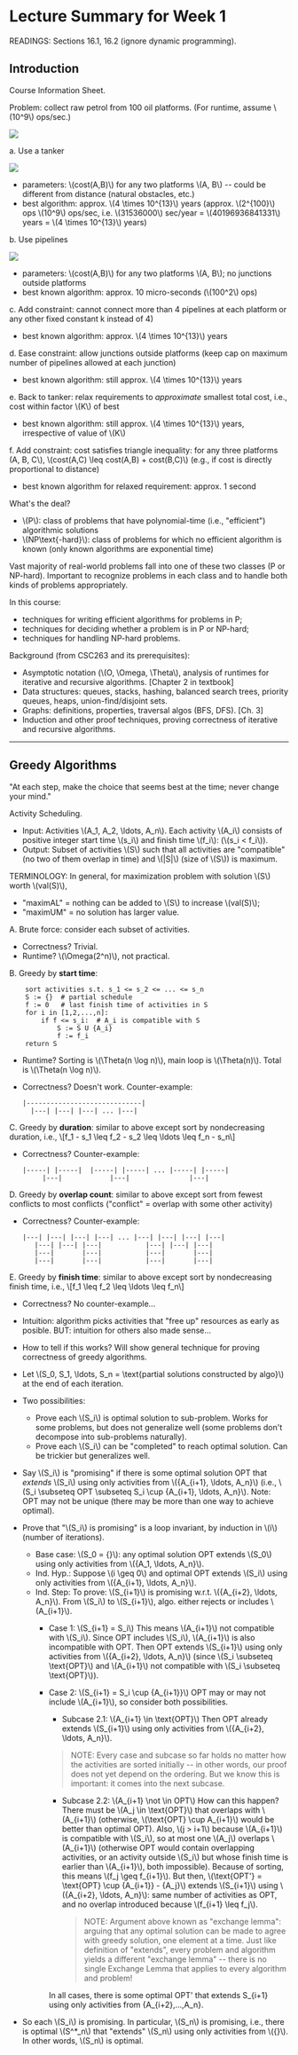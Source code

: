 Lecture Summary for Week 1
===================================

READINGS: Sections 16.1, 16.2 (ignore dynamic programming).

Introduction
------------

Course Information Sheet.

Problem: collect raw petrol from 100 oil platforms.
(For runtime, assume \\(10^9\\) ops/sec.)

![](../images/1a.png)

a. Use a tanker

![](../images/1b.png)

  - parameters: \\(cost(A,B)\\) for any two platforms \\(A, B\\) -- could be different from distance (natural obstacles, etc.)
  - best algorithm: approx. \\(4 \times 10^{13}\\) years (approx. \\(2^{100}\\) ops \\(10^9\\) ops/sec, i.e. \\(31536000\\) sec/year = \\(40196936841331\\) years = \\(4 \times 10^{13}\\) years)

b. Use pipelines

![](../images/1c.png)

  - parameters: \\(cost(A,B)\\) for any two platforms \\(A, B\\); no junctions outside platforms
  - best known algorithm: approx. 10 micro-seconds (\\(100^2\\) ops)

c. Add constraint: cannot connect more than 4 pipelines at each platform or any other fixed constant k instead of 4)

  - best known algorithm: approx. \\(4 \times 10^{13}\\) years

d. Ease constraint: allow junctions outside platforms (keep cap on maximum number of pipelines allowed at each junction)
  
  - best known algorithm: still approx. \\(4 \times 10^{13}\\) years

e. Back to tanker: relax requirements to _approximate_ smallest total cost, i.e., cost within factor \\(K\\) of best
  
  - best known algorithm: still approx. \\(4 \times 10^{13}\\) years, irrespective of value of \\(K\\)

f. Add constraint: cost satisfies triangle inequality: for any three platforms \(A, B, C\\), \\(cost(A,C) \leq cost(A,B) + cost(B,C)\\) (e.g., if cost is directly proportional to distance)
 
  - best known algorithm for relaxed requirement: approx. 1 second

What's the deal?
 
  - \\(P\\): class of problems that have polynomial-time (i.e., "efficient")
    algorithmic solutions
  - \\(NP\text{-hard}\\): class of problems for which no efficient algorithm is known (only known algorithms are exponential time)

Vast majority of real-world problems fall into one of these two classes (P
or NP-hard). Important to recognize problems in each class and to handle
both kinds of problems appropriately.

In this course:
  
  - techniques for writing efficient algorithms for problems in P;
  - techniques for deciding whether a problem is in P or NP-hard;
  - techniques for handling NP-hard problems.

Background (from CSC263 and its prerequisites):
  
  - Asymptotic notation (\\(O, \Omega, \Theta\\), analysis of runtimes for
    iterative and recursive algorithms. [Chapter 2 in textbook]
  - Data structures: queues, stacks, hashing, balanced search trees,
    priority queues, heaps, union-find/disjoint sets.
  - Graphs: definitions, properties, traversal algos (BFS, DFS). [Ch. 3]
  - Induction and other proof techniques, proving correctness of iterative
    and recursive algorithms.

-----------------

Greedy Algorithms
-----------------

"At each step, make the choice that seems best at the time; never change
your mind."

Activity Scheduling.

  - Input: Activities \\(A_1, A_2, \ldots, A_n\\). Each activity \\(A_i\\) consists of positive integer start time \\(s_i\\) and finish time \\(f_i\\): (\\(s_i < f_i\\)).
  - Output: Subset of activities \\(S\\) such that all activities are "compatible" (no two of them overlap in time) and \\(|S|\\) (size of \\(S\\)) is maximum.

TERMINOLOGY: In general, for maximization problem with solution \\(S\\) worth \\(val(S)\\),
  
  - "maximAL" = nothing can be added to \\(S\\) to increase \\(val(S)\\);
  - "maximUM" = no solution has larger value.

A. Brute force: consider each subset of activities.
  - Correctness? Trivial.
  - Runtime? \\(\Omega(2^n)\\), not practical.

B. Greedy by **start time**:
  
        sort activities s.t. s_1 <= s_2 <= ... <= s_n
        S := {}  # partial schedule
        f := 0   # last finish time of activities in S
        for i in [1,2,...,n]:
            if f <= s_i:  # A_i is compatible with S
                S := S U {A_i}
                f := f_i
        return S

  - Runtime? Sorting is \\(\Theta(n \log n)\\), main loop is \\(\Theta(n)\\). Total is \\(\Theta(n \log n)\\).
  - Correctness? Doesn't work. Counter-example:

        |-----------------------------|
          |---| |---| |---| ... |---|

 C. Greedy by **duration**: similar to above except sort by nondecreasing duration, i.e.,
    \\[f_1 - s_1 \leq f_2 - s_2 \leq \ldots \leq f_n - s_n\\]
    
  - Correctness? Counter-example:
        
        |-----| |-----|  |-----| |-----| ... |-----| |-----|
             |---|            |---|               |---|

 D. Greedy by **overlap count**: similar to above except sort from fewest conflicts to most conflicts ("conflict" = overlap with some other activity)
    
  - Correctness? Counter-example:
     
        |---| |---| |---| |---| ... |---| |---| |---| |---|
           |---| |---| |---|           |---| |---| |---|
           |---|       |---|           |---|       |---|
           |---|       |---|           |---|       |---|

 E. Greedy by **finish time**: similar to above except sort by nondecreasing finish time, i.e.,
    \\[f_1 \leq f_2 \leq \ldots \leq f_n\\]
    
  - Correctness? No counter-example...
  - Intuition: algorithm picks activities that "free up" resources as early as posible. BUT: intuition for others also made sense...
  - How to tell if this works? Will show general technique for proving correctness of greedy algorithms.
  - Let \\(S\_0, S\_1, \ldots, S\_n = \text{partial solutions constructed by algo}\\) at the end of each iteration.
  - Two possibilities:
    - Prove each \\(S_i\\) is optimal solution to sub-problem.
      Works for some problems, but does not generalize well (some problems
      don't decompose into sub-problems naturally).
    - Prove each \\(S_i\\) can be "completed" to reach optimal solution.
      Can be trickier but generalizes well.
  - Say \\(S_i\\) is "promising" if there is some optimal solution OPT that *extends* \\(S_i\\) using only activities from \\(\{A_{i+1}, \ldots, A_n\}\\) (i.e.,
    \\(S_i \subseteq OPT \subseteq S_i \cup \{A_{i+1}, \ldots, A_n\}\\).
    Note: OPT may not be unique (there may be more than one way to achieve
    optimal).
  - Prove that "\\(S_i\\) is promising" is a loop invariant, by induction in \\(i\\)
    (number of iterations).
    - Base case: \\(S_0 = \{\}\\): any optimal solution OPT extends \\(S_0\\) using only
      activities from \\(\{A_1, \ldots, A_n\}\\).
    - Ind. Hyp.: Suppose \\(i \geq 0\\) and optimal OPT extends \\(S_i\\) using only
      activities from \\(\{A_{i+1}, \ldots, A_n\}\\).
    - Ind. Step: To prove: \\(S_{i+1}\\) is promising w.r.t. \\(\{A_{i+2}, \ldots, A_n\}\\).
      From \\(S_i\\) to \\(S_{i+1}\\), algo. either rejects or includes \\(A_{i+1}\\).
      - Case 1:  \\(S_{i+1} = S_i\\)
        This means \\(A_{i+1}\\) not compatible with \\(S_i\\). Since OPT includes
        \\(S_i\\), \\(A_{i+1}\\) is also incompatible with OPT.
        Then OPT extends \\(S_{i+1}\\) using only activities from
        \\(\{A_{i+2}, \ldots, A_n\}\\) (since \\(S_i \subseteq \text{OPT}\\) and \\(A_{i+1}\\) not compatible with \\(S_i \subseteq \text{OPT}\\)).
      - Case 2:  \\(S_{i+1} = S_i \cup \{A_{i+1}\}\\)
        OPT may or may not include \\(A_{i+1}\\), so consider both
        possibilities.
        - Subcase 2.1:  \\(A_{i+1} \in \text{OPT}\\)
          Then OPT already extends \\(S_{i+1}\\) using only activities from
          \\(\{A_{i+2}, \ldots, A_n\}\\).

        > NOTE: Every case and subcase so far holds no matter how the activities are sorted initially -- in other words, our proof does not yet depend on the ordering. But we know this is important: it comes into the next subcase.

        - Subcase 2.2:  \\(A_{i+1} \not \in OPT\\)
              How can this happen? There must be \\(A_j \in \text{OPT}\\) that overlaps
              with \\(A_{i+1}\\) (otherwise, \\(\text{OPT} \cup A_{i+1}\\) would be better than
              optimal OPT). Also, \\(j > i+1\\) because \\(A_{i+1}\\) is compatible
              with \\(S_i\\), so at most one \\(A_j\\) overlaps \\(A_{i+1}\\) (otherwise OPT
              would contain overlapping activities, or an activity outside
              \\(S_i\\) but whose finish time is earlier than \\(A_{i+1}\\), both
              impossible). Because of sorting, this means \\(f_j \geq f_{i+1}\\).
              But then, \\(\text{OPT'} = \text{OPT} \cup \{A_{i+1}\} - \{A_j\}\\) extends \\(S_{i+1}\\)
              using \\(\{A_{i+2}, \ldots, A_n\}\\): same number of activities as OPT,
              and no overlap introduced because \\(f_{i+1} \leq f_j\\).

          > NOTE: Argument above known as "exchange lemma": arguing that any optimal solution can be made to agree with greedy solution, one element at a time. Just like definition of "extends", every problem and algorithm yields a different "exchange lemma" -- there is no single Exchange Lemma that applies to every algorithm and problem!

        In all cases, there is some optimal OPT' that extends S_{i+1} using
        only activities from {A_{i+2},...,A_n}.

  - So each \\(S_i\\) is promising. In particular, \\(S_n\\) is promising, i.e., there
    is optimal \\(S^*_n\\) that "extends" \\(S_n\\) using only activities from \\(\{\}\\). In
    other words, \\(S_n\\) is optimal.
